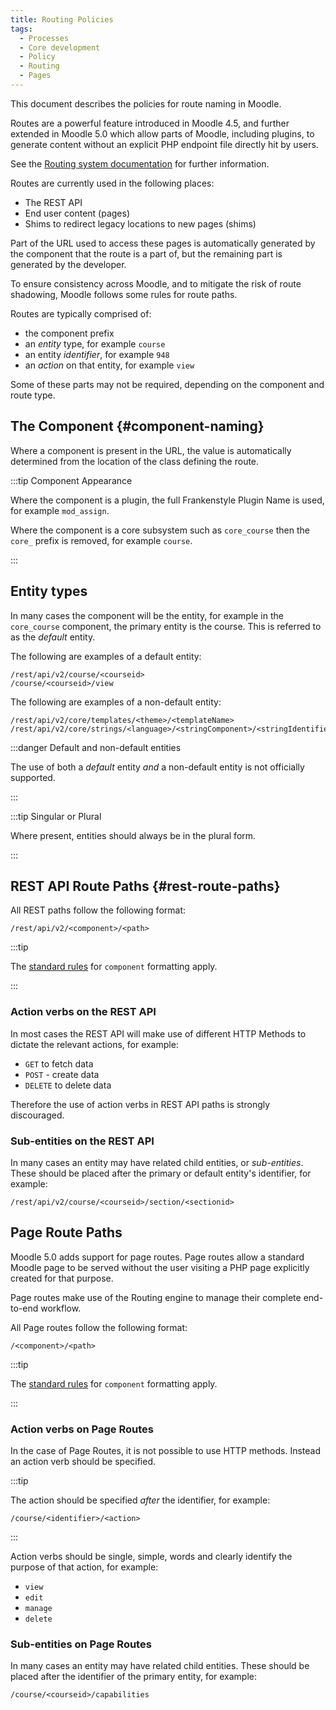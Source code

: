 ```yaml
---
title: Routing Policies
tags:
  - Processes
  - Core development
  - Policy
  - Routing
  - Pages
---
```


This document describes the policies for route naming in Moodle.

Routes are a powerful feature introduced in Moodle 4.5, and further extended in Moodle 5.0 which allow parts of Moodle, including plugins, to generate content without an explicit PHP endpoint file directly hit by users.

See the [Routing system documentation](/docs/apis/subsystems/routing) for further information.

Routes are currently used in the following places:

- The REST API
- End user content (pages)
- Shims to redirect legacy locations to new pages (shims)

Part of the URL used to access these pages is automatically generated by the component that the route is a part of, but the remaining part is generated by the developer.

To ensure consistency across Moodle, and to mitigate the risk of route shadowing, Moodle follows some rules for route paths.

Routes are typically comprised of:

- the component prefix
- an _entity_ type, for example `course`
- an entity _identifier_, for example `948`
- an _action_ on that entity, for example `view`

Some of these parts may not be required, depending on the component and route type.

## The Component {#component-naming}

Where a component is present in the URL, the value is automatically determined from the location of the class defining the route.

:::tip Component Appearance

Where the component is a plugin, the full Frankenstyle Plugin Name is used, for example `mod_assign`.

Where the component is a core subsystem such as `core_course` then the `core_` prefix is removed, for example `course`.

:::

## Entity types

In many cases the component will be the entity, for example in the `core_course` component, the primary entity is the course. This is referred to as the _default_ entity.

The following are examples of a default entity:

``` title="The core_course subsystem has a default entity of 'course'"
/rest/api/v2/course/<courseid>
/course/<courseid>/view
```

The following are examples of a non-default entity:

``` title="The core subsystem does not have any default entity"
/rest/api/v2/core/templates/<theme>/<templateName>
/rest/api/v2/core/strings/<language>/<stringComponent>/<stringIdentifier>
```

:::danger Default and non-default entities

The use of both a _default_ entity _and_ a non-default entity is not officially supported.

:::

:::tip Singular or Plural

Where present, entities should always be in the plural form.

:::

## REST API Route Paths {#rest-route-paths}

All REST paths follow the following format:

```
/rest/api/v2/<component>/<path>
```

:::tip

The [standard rules](#component-naming) for `component` formatting apply.

:::

### Action verbs on the REST API

In most cases the REST API will make use of different HTTP Methods to dictate the relevant actions, for example:

- `GET` to fetch data
- `POST` - create data
- `DELETE` to delete data

Therefore the use of action verbs in REST API paths is strongly discouraged.

### Sub-entities on the REST API

In many cases an entity may have related child entities, or _sub-entities_. These should be placed after the primary or default entity's identifier, for example:

```
/rest/api/v2/course/<courseid>/section/<sectionid>
```

## Page Route Paths

Moodle 5.0 adds support for page routes. Page routes allow a standard Moodle page to be served without the user visiting a PHP page explicitly created for that purpose.

Page routes make use of the Routing engine to manage their complete end-to-end workflow.

All Page routes follow the following format:

```
/<component>/<path>
```

:::tip

The [standard rules](#component-naming) for `component` formatting apply.

:::

### Action verbs on Page Routes

In the case of Page Routes, it is not possible to use HTTP methods. Instead an action verb should be specified.

:::tip

The action should be specified _after_ the identifier, for example:

```
/course/<identifier>/<action>
```

:::

Action verbs should be single, simple, words and clearly identify the purpose of that action, for example:

- `view`
- `edit`
- `manage`
- `delete`

### Sub-entities on Page Routes

In many cases an entity may have related child entities. These should be placed after the identifier of the primary entity, for example:

```
/course/<courseid>/capabilities
```
